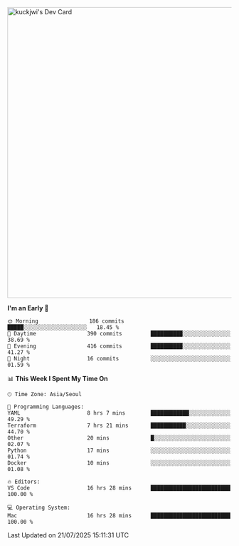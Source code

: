 <a href="https://app.daily.dev/kuckhwancho"><img src="https://api.daily.dev/devcards/v2/efef39c8028947428b3c0b486b9cd9b6.png?r=iz2&type=wide" width="652" alt="kuckjwi's Dev Card"/></a>

<!--START_SECTION:waka-->
**I'm an Early 🐤** 

```text
🌞 Morning                186 commits         █████░░░░░░░░░░░░░░░░░░░░   18.45 % 
🌆 Daytime                390 commits         ██████████░░░░░░░░░░░░░░░   38.69 % 
🌃 Evening                416 commits         ██████████░░░░░░░░░░░░░░░   41.27 % 
🌙 Night                  16 commits          ░░░░░░░░░░░░░░░░░░░░░░░░░   01.59 % 
```


📊 **This Week I Spent My Time On** 

```text
🕑︎ Time Zone: Asia/Seoul

💬 Programming Languages: 
YAML                     8 hrs 7 mins        ████████████░░░░░░░░░░░░░   49.29 % 
Terraform                7 hrs 21 mins       ███████████░░░░░░░░░░░░░░   44.70 % 
Other                    20 mins             █░░░░░░░░░░░░░░░░░░░░░░░░   02.07 % 
Python                   17 mins             ░░░░░░░░░░░░░░░░░░░░░░░░░   01.74 % 
Docker                   10 mins             ░░░░░░░░░░░░░░░░░░░░░░░░░   01.08 % 

🔥 Editors: 
VS Code                  16 hrs 28 mins      █████████████████████████   100.00 % 

💻 Operating System: 
Mac                      16 hrs 28 mins      █████████████████████████   100.00 % 
```


 Last Updated on 21/07/2025 15:11:31 UTC
<!--END_SECTION:waka-->
